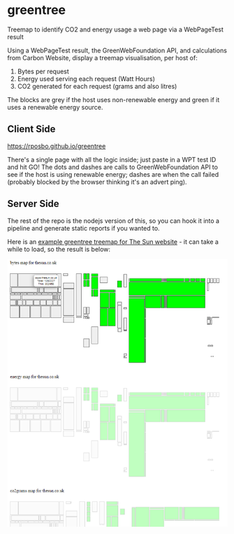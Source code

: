 # greentree
Treemap to identify CO2 and energy usage a web page via a WebPageTest result

Using a WebPageTest result, the GreenWebFoundation API, and calculations from Carbon Website, display a treemap visualisation, per host of:

1. Bytes per request
2. Energy used serving each request (Watt Hours)
3. CO2 generated for each request (grams and also litres)

The blocks are grey if the host uses non-renewable energy and green if it uses a renewable energy source.

## Client Side

https://rposbo.github.io/greentree

There's a single page with all the logic inside; just paste in a WPT test ID and hit GO! The dots and dashes are calls to GreenWebFoundation API to see if the host is using renewable energy; dashes are when the call failed (probably blocked by the browser thinking it's an advert ping).

## Server Side

The rest of the repo is the nodejs version of this, so you can hook it into a pipeline and generate static reports if you wanted to.

Here is an [example greentree treemap for The Sun website](https://rposbo.github.io/greentree/index.html?testId=191205_8X_d8c9b58ef93545be9df8c371e1b4dc46) - it can take a while to load, so the result is below:

![example greentree treemap for The Sun website](./screencap.PNG)
